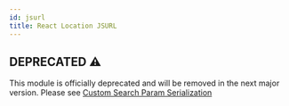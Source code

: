 ```yaml
---
id: jsurl
title: React Location JSURL
---
```


## DEPRECATED ⚠️

This module is officially deprecated and will be removed in the next major version. Please see [Custom Search Param Serialization](../guides/custom-search-param-serialization)

